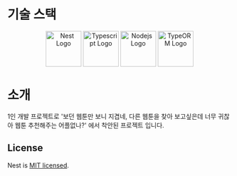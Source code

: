 # 기술 스택

<p align="center">
  <img src="https://cdn.jumpit.co.kr/images/stacks/nestjs.png" width="80" alt="Nest Logo" />
  <img src="https://cdn.jumpit.co.kr/images/stacks/typescript.png" width="80" alt="Typescript Logo" />
  <img src="https://cdn.jumpit.co.kr/images/stacks/node.js.png" width="80" alt="Nodejs Logo" />
  <img src="https://cdn.jumpit.co.kr/images/stacks/TypeORM.png" width="80" alt="TypeORM Logo" />
</p>

# 소개

1인 개발 프로젝트로 '보던 웹툰만 보니 지겹네, 
다른 웹툰을 찾아 보고싶은데 너무 귀찮아 웹툰 추천해주는 어플없나?' 에서 착안된 프로젝트 입니다.

## License

Nest is [MIT licensed](LICENSE).